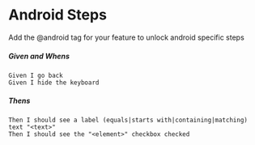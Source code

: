 # Android Steps

Add the @android tag for your feature to unlock android specific steps

##### Given and Whens

```gherkin
Given I go back
Given I hide the keyboard
```


##### Thens

```gherkin
Then I should see a label (equals|starts with|containing|matching) text "<text>"
Then I should see the "<element>" checkbox checked
```

